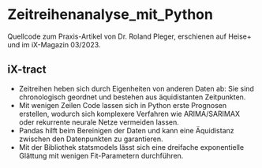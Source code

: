 # Zeitreihenanalyse_mit_Python

Quellcode zum Praxis-Artikel von Dr. Roland Pleger, erschienen auf Heise+ und im iX-Magazin 03/2023.

## iX-tract
- Zeitreihen heben sich durch Eigenheiten von anderen Daten ab: Sie sind chronologisch geordnet und bestehen aus äquidistanten Zeitpunkten.
- Mit wenigen Zeilen Code lassen sich in Python erste Prognosen erstellen, wodurch sich komplexere Verfahren wie ARIMA/SARIMAX oder rekurrente neurale Netze vermeiden lassen.
- Pandas hilft beim Bereinigen der Daten und kann eine Äquidistanz zwischen den Datenpunkten zu garantieren.
- Mit der Bibliothek statsmodels lässt sich eine dreifache exponentielle Glättung mit wenigen Fit-Parametern durchführen.
